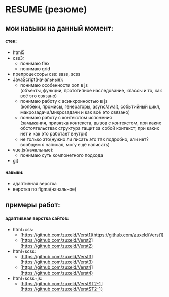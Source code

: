 # RESUME (резюме)
## мои навыки на данный момент:  
#### **стек**:  
* html5  
* css3:  
    - понимаю flex  
    - понимаю grid  
* препроцессоры css: sass, scss  
* JavaScript(начальные):  
    - понимаю особенности ооп в js  
    (объекты, функции, прототипное наследование, классы и то, как всё это связано)  
    - понимаю работу с асинхронностью в js  
    (колбеки, промисы, генераторы, async/await, событийный цикл, макрозадачи/микрозадачи и как всё это связано)  
    - понимаю работу с контекстом испонения  
    (замыкания, привязка контекста, вызов с контекстом, при каких обстоятельствах структура тащит за собой контекст, при каких нет и как это работает внутри)  
    - не только это(нужно ли писать это так подробно, или нет? вообщем я написал, могу ещё написать)  
* vue.js(начальные):  
    - понимаю суть компонетного подхода  
* git

#### **навыки**:  
* адаптивная верстка  
* верстка по figma(начальное)  


## примеры работ:  
#### адаптивная верстка сайтов:  
* html+css:  
    - [https://github.com/zuxeld/Verst1](https://github.com/zuxeld/Verst1)  
    - [https://github.com/zuxeld/Verst2](https://github.com/zuxeld/Verst2)  
* html+scss:  
    - [https://github.com/zuxeld/Verst3](https://github.com/zuxeld/Verst3)  
    - [https://github.com/zuxeld/Verst4](https://github.com/zuxeld/Verst4)  
* html+scss+js:  
    - [https://github.com/zuxeld/VerstST2-1](https://github.com/zuxeld/VerstST2-1)  
